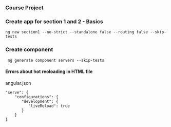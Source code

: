 

### Course Project



### Create app for section 1 and 2 - Basics
` ng new section1 --no-strict --standalone false --routing false --skip-tests `

### Create component
` ng generate component servers --skip-tests`


#### Errors about hot reoloading in HTML file
angular.json
```
"serve": {
    "configurations": {
       "development": {
          "liveReload": true
       }
    }
}
```
